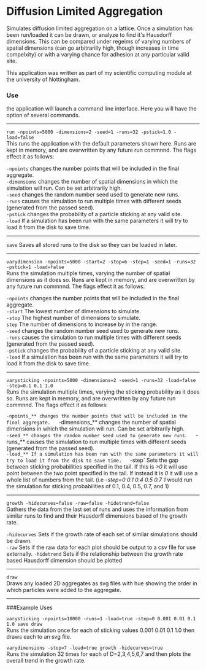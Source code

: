 # Diffusion Limited Aggregation 

Simulates diffusion limited aggregation on a lattice. Once a simulation has been run/loaded it can be drawn, or analyze to find it's Hausdorff dimensions. This can be compared under regeims of varying numbers of spatial dimensions (can go arbitrarilly high, though increases in time compelxity) or with a varying chance for adhesion at any particular valid site.

This application was written as part of my scientific computing module at the university of Nottingham.

### Use
the application will launch a command line interface. Here you will have the option of several commands.
___
`run -npoints=5000 -dimensions=2 -seed=1 -runs=32 -pstick=1.0 -load=false`  
This runs the application with the default parameters shown here. Runs are kept in memory, and are overwritten by any future run commnnd. The flags effect it as follows:

`-npoints` changes the number points that will be included in the final aggregate.  
`-dimensions` changes the number of spatial dimensions in which the simulation will run. Can be set arbitrarily high.  
`-seed` changes the random number seed used to generate new runs.  
`-runs` causes the simulation to run multiple times with different seeds (generated from the passed seed).  
`-pstick` changes the probability of a particle sticking at any valid site.  
`-load` If a simulation has been run with the same parameters it will try to load it from the disk to save time.  
___
`save`
Saves all stored runs to the disk so they can be loaded in later.
___
`varydimension -npoints=5000 -start=2 -stop=6 -step=1 -seed=1 -runs=32 -pstick=1 -load=false`  
Runs the simulation multiple times, varying the number of spatial dimensions as it does so. Runs are kept in memory, and are overwritten by any future run commnnd. The flags effect it as follows:

`-npoints` changes the number points that will be included in the final aggregate.  
`-start` The lowest number of dimensions to simulate.  
`-stop` The highest number of dimensions to simulate.  
`step` The number of dimensions to increase by in the range.  
`-seed` changes the random number seed used to generate new runs.  
`-runs` causes the simulation to run multiple times with different seeds (generated from the passed seed).  
`-pstick` changes the probability of a particle sticking at any valid site.  
`-load` If a simulation has been run with the same parameters it will try to load it from the disk to save time.  
___
`varysticking -npoints=5000 -dimensions=2 -seed=1 -runs=32 -load=false -step=0.1 0.1 1.0`  
Runs the simulation multiple times, varying the sticking probability as it does so. Runs are kept in memory, and are overwritten by any future run commnnd. The flags effect it as follows:

`-npoints_** changes the number points that will be included in the final aggregate.  
`-dimensions_** changes the number of spatial dimensions in which the simulation will run. Can be set arbitrarily high.  
`-seed_** changes the random number seed used to generate new runs.  
`-runs_** causes the simulation to run multiple times with different seeds (generated from the passed seed).  
`-load_** If a simulation has been run with the same parameters it will try to load it from the disk to save time.  
`-step` Sets the gap between sticking probabilities specified in the tail. If this is *>0* it will use point between the two point specified in the tail.
If instead it is *0* it will use a whole list of numbers from the tail. (i.e _-step=0 0.1 0.4 0.5 0.7 1_ would run the simulation for sticking probabilities of 0.1, 0.4, 0.5, 0.7, and 1)
___
`growth -hidecurves=false -raw=false -hidetrend=false`  
Gathers the data from the last set of runs and uses the information from similar runs to find and their Hausdorff dimensions based of the growth rate.

`-hidecurves` Sets if the growth rate of each set of similar simulations should be drawn.  
`-raw` Sets if the raw data for each plot should be output to a csv file for use externally.
`-hidetrend` Sets if the relationship between the growth rate based Hausdorff dimension should be plotted
___
`draw`  
Draws any loaded 2D aggregates as svg files with hue showing the order in which particles were added to the aggregate.
___
###Example Uses

`varysticking -npoints=10000 -runs=1 -load=true -step=0 0.001 0.01 0.1 1.0 save draw`  
Runs the simulation once for each of sticking values 0.001 0.01 0.1 1.0 then draws each to an svg file.

`varydimensions -stop=7 -load=true growth -hidecurves=true`  
Runs the simulation 32 times for each of D=2,3,4,5,6,7 and then plots the overall trend in the growth rate.
